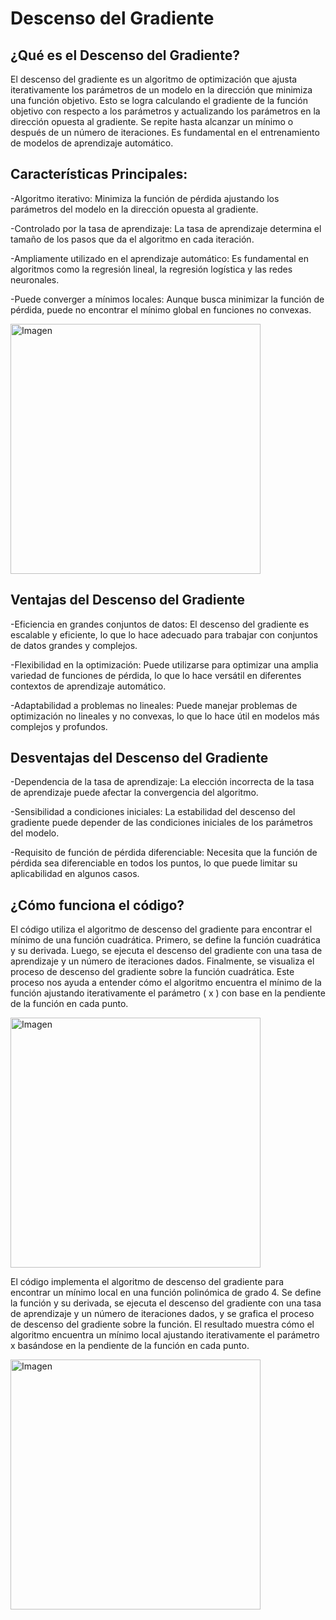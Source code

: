 # Descenso del Gradiente

## ¿Qué es el Descenso del Gradiente?

El descenso del gradiente es un algoritmo de optimización que ajusta iterativamente los parámetros de un modelo en la dirección que minimiza una función objetivo. Esto se logra calculando el gradiente de la función objetivo con respecto a los parámetros y actualizando los parámetros en la dirección opuesta al gradiente. Se repite hasta alcanzar un mínimo o después de un número de iteraciones. Es fundamental en el entrenamiento de modelos de aprendizaje automático.

## Características Principales:

-Algoritmo iterativo: Minimiza la función de pérdida ajustando los parámetros del modelo en la dirección opuesta al gradiente.

-Controlado por la tasa de aprendizaje: La tasa de aprendizaje determina el tamaño de los pasos que da el algoritmo en cada iteración.

-Ampliamente utilizado en el aprendizaje automático: Es fundamental en algoritmos como la regresión lineal, la regresión logística y las redes neuronales.

-Puede converger a mínimos locales: Aunque busca minimizar la función de pérdida, puede no encontrar el mínimo global en funciones no convexas.

<img src="https://numerentur.org/wp-content/uploads/2018/08/gradiente-descendente-grafico60a.png" alt="Imagen" width="400">

## Ventajas del Descenso del Gradiente

-Eficiencia en grandes conjuntos de datos: El descenso del gradiente es escalable y eficiente, lo que lo hace adecuado para trabajar con conjuntos de datos grandes y complejos.

-Flexibilidad en la optimización: Puede utilizarse para optimizar una amplia variedad de funciones de pérdida, lo que lo hace versátil en diferentes contextos de aprendizaje automático.

-Adaptabilidad a problemas no lineales: Puede manejar problemas de optimización no lineales y no convexas, lo que lo hace útil en modelos más complejos y profundos.


## Desventajas del Descenso del Gradiente

-Dependencia de la tasa de aprendizaje: La elección incorrecta de la tasa de aprendizaje puede afectar la convergencia del algoritmo.

-Sensibilidad a condiciones iniciales: La estabilidad del descenso del gradiente puede depender de las condiciones iniciales de los parámetros del modelo.

-Requisito de función de pérdida diferenciable: Necesita que la función de pérdida sea diferenciable en todos los puntos, lo que puede limitar su aplicabilidad en algunos casos.

## ¿Cómo funciona el código?

El código utiliza el algoritmo de descenso del gradiente para encontrar el mínimo de una función cuadrática. Primero, se define la función cuadrática y su derivada. Luego, se ejecuta el descenso del gradiente con una tasa de aprendizaje y un número de iteraciones dados. Finalmente, se visualiza el proceso de descenso del gradiente sobre la función cuadrática. Este proceso nos ayuda a entender cómo el algoritmo encuentra el mínimo de la función ajustando iterativamente el parámetro ( x ) con base en la pendiente de la función en cada punto.

<img src="https://turing.iimas.unam.mx/~ivanvladimir/slides/misc/img/parabola.svg" alt="Imagen" width="400">

El código implementa el algoritmo de descenso del gradiente para encontrar un mínimo local en una función polinómica de grado 4. Se define la función y su derivada, se ejecuta el descenso del gradiente con una tasa de aprendizaje y un número de iteraciones dados, y se grafica el proceso de descenso del gradiente sobre la función. El resultado muestra cómo el algoritmo encuentra un mínimo local ajustando iterativamente el parámetro x basándose en la pendiente de la función en cada punto.

<img src="https://cdn.kastatic.org/ka-perseus-graphie/e50876c2fb4d3388fb86413f3d2bd7ec9cfbcd20.svg" alt="Imagen" width="400">



